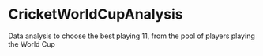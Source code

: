 # CricketWorldCupAnalysis
Data analysis to choose the best playing 11, from the pool of players playing the World Cup
